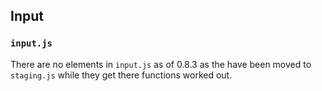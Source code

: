 ## Input
### `input.js`
There are no elements in `input.js` as of 0.8.3 as the have been moved to `staging.js` while they get there functions worked out.  